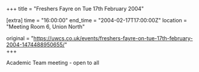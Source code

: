 +++
title = "Freshers Fayre on Tue 17th February 2004"

[extra]
time = "16:00:00"
end_time = "2004-02-17T17:00:00Z"
location = "Meeting Room 6, Union North"

original = "https://uwcs.co.uk/events/freshers-fayre-on-tue-17th-february-2004-1474488950655/"    
+++

Academic Team meeting - open to all

